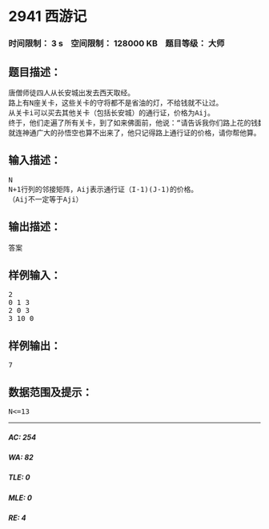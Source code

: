 # 2941 西游记   
### 时间限制： 3 s&nbsp;&nbsp;&nbsp;&nbsp;空间限制： 128000 KB&nbsp;&nbsp;&nbsp;&nbsp;题目等级： 大师  
## 题目描述：  

<pre>
唐僧师徒四人从长安城出发去西天取经。
路上有N座关卡，这些关卡的守将都不是省油的灯，不给钱就不让过。
从关卡i可以买去其他关卡（包括长安城）的通行证，价格为Aij。
终于，他们走遍了所有关卡，到了如来佛面前，他说：“请告诉我你们路上花的钱数，我相信你们聪明，一定走了最优方案。再加上你们到的最后一座关卡回家的最短路程，我就赐给你们经书。“
就连神通广大的孙悟空也算不出来了，他只记得路上通行证的价格，请你帮他算。
</pre>
  
  
## 输入描述：  

<pre>
N
N+1行列的邻接矩阵，Aij表示通行证（I-1)(J-1)的价格。
（Aij不一定等于Aji）
</pre>
  
  
## 输出描述：  

<pre>
答案
</pre>
  
  
## 样例输入：  

<pre>
2
0 1 3
2 0 3
3 10 0
</pre>
  
  
## 样例输出：  

<pre>
7
</pre>
  
  
## 数据范围及提示：  

<pre>
N<=13
</pre>
  
  
***  

##### AC: 254  
##### WA: 82  
##### TLE: 0  
##### MLE: 0  
##### RE: 4  
